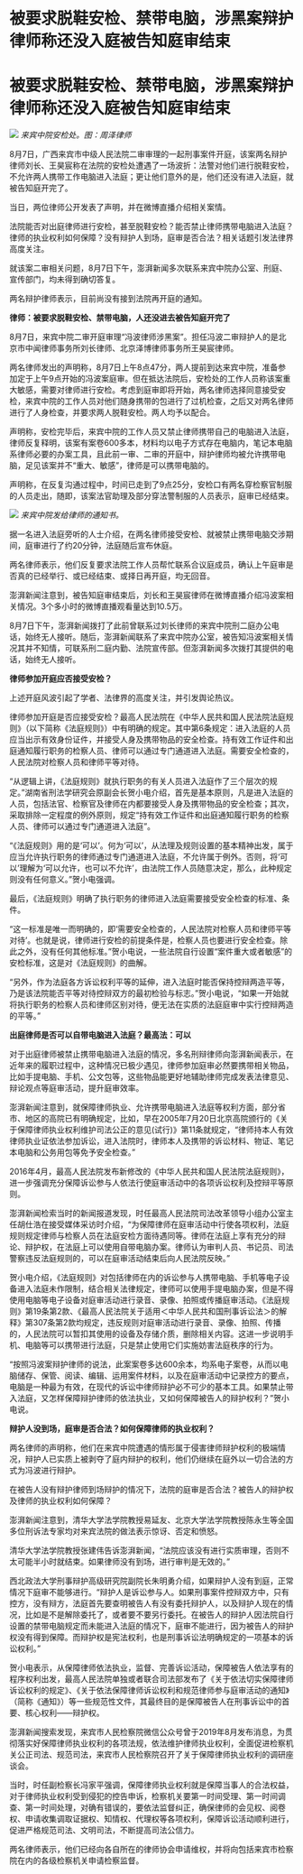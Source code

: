 # 被要求脱鞋安检、禁带电脑，涉黑案辩护律师称还没入庭被告知庭审结束

# 被要求脱鞋安检、禁带电脑，涉黑案辩护律师称还没入庭被告知庭审结束

![](https://inews.gtimg.com/newsapp_bt/0/15815989446/1000) _来宾中院安检处。图：周泽律师_

8月7日，广西来宾市中级人民法院二审审理的一起刑事案件开庭，该案两名辩护律师刘长、王昊宸称在法院的安检处遭遇了一场波折：法警对他们进行脱鞋安检，不允许两人携带工作电脑进入法庭；更让他们意外的是，他们还没有进入法庭，就被告知庭开完了。

当日，两位律师公开发表了声明，并在微博直播介绍相关案情。

法院能否对出庭律师进行安检，甚至脱鞋安检？能否禁止律师携带电脑进入法庭？律师的执业权利如何保障？没有辩护人到场，庭审是否合法？相关话题引发法律界高度关注。

就该案二审相关问题，8月7日下午，澎湃新闻多次联系来宾中院办公室、刑庭、宣传部门，均未得到确切答复。

两名辩护律师表示，目前尚没有接到法院再开庭的通知。

**律师：被要求脱鞋安检、禁带电脑，人还没进去被告知庭开完了**

8月7日，来宾中院二审开庭审理“冯波律师涉黑案”。担任冯波二审辩护人的是北京市中闻律师事务所刘长律师、北京泽博律师事务所王昊宸律师。

两名律师发出的声明称，8月7日上午8点47分，两人提前到达来宾中院，准备参加定于上午9点开始的冯波案庭审。但在抵达法院后，安检处的工作人员称该案重大敏感，需要对律师进行安检。考虑到庭审即将开始，两名律师选择同意接受安检，来宾中院的工作人员对他们随身携带的包进行了过机检查，之后又对两名律师进行了人身检查，并要求两人脱鞋安检。两人均予以配合。

声明称，安检完毕后，来宾中院的工作人员又禁止律师携带自己的电脑进入法庭，律师反复释明，该案有案卷600多本，材料均以电子方式存在电脑内，笔记本电脑系律师必要的办案工具，且此前一审、二审的开庭中，辩护律师均被允许携带电脑，足见该案并不“重大、敏感”，律师是可以携带电脑的。

声明称，在反复沟通过程中，时间已走到了9点25分，安检口有两名穿检察官制服的人员走出，随即，该案法官助理及部分穿法警制服的人员表示，庭审已经结束。

![](https://inews.gtimg.com/newsapp_bt/0/15815989448/1000) _来宾中院发给律师的通知书。_

据一名进入法庭旁听的人士介绍，在两名律师接受安检、就被禁止携带电脑交涉期间，庭审进行了约20分钟，法庭随后宣布休庭。

两名律师表示，他们反复要求法院工作人员帮忙联系合议庭成员，确认上午庭审是否真的已经举行、或已经结束、或择日再开庭，均无回音。

澎湃新闻注意到，被告知庭审结束后，刘长和王昊宸律师在微博直播介绍冯波案相关情况。3个多小时的微博直播观看量达到10.5万。

8月7日下午，澎湃新闻拨打了此前曾联系过刘长律师的来宾中院刑二庭办公电话，始终无人接听。随后，澎湃新闻联系了来宾中院办公室，被告知冯波案相关情况其并不知情，可联系刑二庭内勤、法院宣传部。但澎湃新闻多次拨打其提供的电话，始终无人接听。

**律师参加开庭应否接受安检？**

上述开庭风波引起了学者、法律界的高度关注，并引发舆论热议。

律师参加开庭是否应接受安检？最高人民法院在《中华人民共和国人民法院法庭规则》（以下简称《法庭规则》）中有明确的规定。其中第6条规定：进入法庭的人员应当出示有效身份证件，并接受人身及携带物品的安全检查。持有效工作证件和出庭通知履行职务的检察人员、律师可以通过专门通道进入法庭。需要安全检查的，人民法院对检察人员和律师平等对待。

“从逻辑上讲，《法庭规则》就执行职务的有关人员进入法庭作了三个层次的规定。”湖南省刑法学研究会原副会长贺小电介绍，首先是基本原则，凡是进入法庭的人员，包括法官、检察官及律师在内都要接受人身及携带物品的安全检查；其次，采取排除一定程度的例外原则，规定“持有效工作证件和出庭通知履行职务的检察人员、律师可以通过专门通道进入法庭”。

“《法庭规则》用的是‘可以’。何为‘可以’，从法理及规则设置的基本精神出发，属于应当允许执行职务的律师通过专门通道进入法庭，不允许属于例外。否则，将‘可以’理解为‘可以允许，也可以不允许’，由法院工作人员随意决定，那么，此种规定则没有任何意义。”贺小电强调。

最后，《法庭规则》明确了执行职务的律师进入法庭需要接受安全检查的标准、条件。

“这一标准是唯一而明确的，即‘需要安全检查的，人民法院对检察人员和律师平等对待’。也就是说，律师进行安检的前提条件是，检察人员也要进行安全检查。除此之外，没有任何其他标准。”贺小电说，一些法院自行设置“案件重大或者敏感”的安检标准，这是对《法庭规则》的曲解。

“另外，作为法庭各方诉讼权利平等的延伸，进入法庭时能否保持控辩两造平等，乃是该法院能否平等对待控辩双方的最初检验与标志。”贺小电说，“如果一开始就将执行职务的检察人员和律师区别对待，便无法在实质的法庭庭审中实行控辩两造的平等。”

**出庭律师是否可以自带电脑进入法庭？最高法：可以**

对于出庭律师被禁止携带电脑进入法庭的情况，多名刑辩律师向澎湃新闻表示，在近年来的履职过程中，这种情况已极少遇见，律师参加庭审必然要携带相关物品，比如手提电脑、手机、公文包等，这些物品能更好地辅助律师完成发表法律意见、辩论观点等庭审活动，提升庭审效率。

澎湃新闻注意到，就保障律师执业、允许携带电脑进入法庭等权利方面，部分省市、地区的高院已有明确规定，比如，早在2005年7月20日北京高院颁行的《关于保障律师执业权利维护司法公正的意见(试行)》第11条就规定，“律师持本人有效律师执业证依法参加诉讼，进入法院时，律师本人及携带的诉讼材料、物证、笔记本电脑和公务用包等免予安全检查。”

2016年4月，最高人民法院发布新修改的《中华人民共和国人民法院法庭规则》，进一步强调充分保障诉讼参与人依法行使庭审活动中的各项诉讼权利及控辩平等原则。

澎湃新闻检索当时的新闻报道发现，时任最高人民法院司法改革领导小组办公室主任胡仕浩在接受媒体采访时介绍，“为保障律师在庭审活动中行使各项权利，法庭规则规定律师与检察人员在法庭安检方面待遇同等。律师在法庭上享有充分的辩论、辩护权，在法庭上可以使用自带电脑办案。律师认为审判人员、书记员、司法警察违反法庭规则的，可以在庭审活动结束后向人民法院反映。”

贺小电介绍，《法庭规则》对包括律师在内的诉讼参与人携带电脑、手机等电子设备进入法庭未作限制，结合相关法律规定，律师可以使用手提电脑办案，但是不得使用电脑等电子设备对庭审活动进行录音、录像、拍照或传播庭审活动。《法庭规则》第19条第2款、《最高人民法院关于适用＜中华人民共和国刑事诉讼法＞的解释》第307条第2款均规定，违反规则对庭审活动进行录音、录像、拍照、传播的，人民法院可以暂扣其使用的设备及存储介质，删除相关内容。这进一步说明手机、电脑等可以携带进行法庭，只是禁止使用它们实施妨害法庭秩序的行为。

“按照冯波案辩护律师的说法，此案案卷多达600余本，均系电子案卷，从而以电脑储存、保管、阅读、编辑、运用案件材料，以及在庭审活动中记录控方的要点，电脑是一种最为有效，在现代的诉讼中律师辩护必不可少的基本工具。如果禁止带入法庭，又怎样保障辩护律师的依法执业，又如何保障被告人的辩护权利？”贺小电说。

**辩护人没到场，庭审是否合法？如何保障律师的执业权利？**

两名律师的声明称，他们在来宾中院遭遇的情形属于侵害律师辩护权利的极端情况，辩护人已实质上被剥夺了庭内辩护的权利，他们仍继续在庭外以一切合法的方式为冯波进行辩护。

在被告人没有辩护律师到场辩护的情况下，法院的庭审是否合法？被告人的辩护权及律师的执业权利如何保障？

澎湃新闻注意到，清华大学法学院教授易延友、北京大学法学院教授陈永生等全国多位刑诉法专家均对来宾法院的做法表示惊讶、否定和愤怒。

清华大学法学院教授张建伟告诉澎湃新闻，“法院应该没有进行实质审理，否则不太可能半小时就结束。如果律师没有到场，进行审判是无效的。”

西北政法大学刑事辩护高级研究院副院长朱明勇介绍，如果辩护人没有到庭，正常情况下庭审不能够进行。“辩护人是诉讼参与人。如果刑事案件控辩双方中，只有控方，没有辩方，法庭首先要查明被告人有没有委托辩护人，以及辩护人现在的情况，比如是不是解除委托了，或者要不要另行委托。在被告人的辩护人因法院自行设置的禁带电脑规定而未能进入法庭的情况下，庭审不能进行，因为被告人的辩护权没有得到保障。而辩护权是宪法权利，也是刑事诉讼法明确规定的一项基本的诉讼权利。”

贺小电表示，从保障律师依法执业，监督、完善诉讼活动，保障被告人依法享有的程序权利出发，最高人民法院单独或者联合司法部发布了《关于依法切实保障律师诉讼权利的规定》、《关于依法保障律师诉讼权利和规范律师参与庭审活动的通知》（简称《通知》）等一些规范性文件，其最终目的是保障被告人在刑事诉讼中的首要、核心权利——辩护权。

澎湃新闻搜索发现，来宾市人民检察院微信公众号曾于2019年8月发布消息，为贯彻落实好保障律师执业权利的各项法规，依法维护律师执业权利，全面促进检察机关公正司法、规范司法，来宾市人民检察院召开了关于保障律师执业权利的调研座谈会。

当时，时任副检察长冯家平强调，保障律师执业权利就是保障当事人的合法权益，对于律师执业权利受到侵犯的控告申诉，检察机关要第一时间受理、第一时间调查、第一时间处理，对确有错误的，要依法监督纠正，确保律师的会见权、阅卷权、申请收集调取证据权、知情权、代理权等各项权利，保障诉讼活动顺利进行，促进严格规范司法、文明司法，不断提高司法公信力。

两名律师表示，他们已经向各自所在的律师协会申请维权，并将向包括来宾市检察院在内的各级检察机关申请检察监督。

